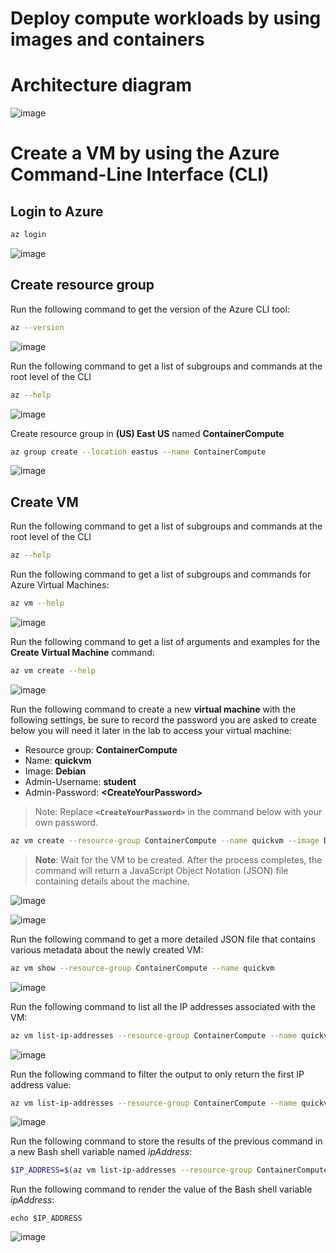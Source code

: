 # Deploy compute workloads by using images and containers

# Architecture diagram

![image](https://user-images.githubusercontent.com/34960418/168256141-a8364e3a-09b9-4ee0-ac39-409f5cc44762.png)


# Create a VM by using the Azure Command-Line Interface (CLI)

## Login to Azure

```bash
az login
```

![image](https://user-images.githubusercontent.com/34960418/168256771-b3b03ffa-7941-410b-ba0c-71db601aa0ab.png)


## Create resource group 

Run the following command to get the version of the Azure CLI tool:

```bash
az --version
```
  
![image](https://user-images.githubusercontent.com/34960418/168257914-eeb44b20-c26e-452b-9e43-52d74b0c7812.png)


Run the following command to get a list of subgroups and commands at the root level of the CLI

```bash
az --help
```

![image](https://user-images.githubusercontent.com/34960418/168257639-f661683d-8597-4a6c-b5cf-4eb583720c7c.png)


Create resource group in **(US) East US** named **ContainerCompute**

```bash
az group create --location eastus --name ContainerCompute
```

![image](https://user-images.githubusercontent.com/34960418/168257254-fbd4779e-fc84-4dfa-92f8-7525f6f81708.png)


## Create VM

Run the following command to get a list of subgroups and commands at the root level of the CLI

```bash
az --help
```


Run the following command to get a list of subgroups and commands for Azure Virtual Machines:

```bash
az vm --help
```

![image](https://user-images.githubusercontent.com/34960418/168262366-c2fcc674-d040-43e4-bda5-505a35e02bcf.png)


Run the following command to get a list of arguments and examples for the **Create Virtual Machine** command:

```bash
az vm create --help
```

![image](https://user-images.githubusercontent.com/34960418/168263859-94a83a2d-936e-464c-b404-44d46de6f8f9.png)


Run the following command to create a new **virtual machine** with the following settings, be sure to record the password you are asked to create below you will need it later in the lab to access your virtual machine:

-	Resource group: **ContainerCompute**
-	Name: **quickvm**
-	Image: **Debian**
-	Admin-Username: **student**
-	Admin-Password: **\<CreateYourPassword\>**

> Note: Replace **`<CreateYourPassword>`** in the command below with your own password.

```bash
az vm create --resource-group ContainerCompute --name quickvm --image Debian --admin-username student --admin-password <CreateYourPassword>
```

> **Note**: Wait for the VM to be created. After the process completes, the command will return a  JavaScript Object Notation (JSON) file containing details about the machine.

![image](https://user-images.githubusercontent.com/34960418/168264490-47a299cf-bf3b-47b6-af55-862c73719e2e.png)

![image](https://user-images.githubusercontent.com/34960418/168264656-98f17c39-d29f-4c25-90e1-cb334f51ef5b.png)


Run the following command to get a more detailed JSON file that contains various metadata about the newly created VM:

```bash
az vm show --resource-group ContainerCompute --name quickvm
```

![image](https://user-images.githubusercontent.com/34960418/168264824-fd2ced11-d672-4d36-8326-11e2abf4b41c.png)


Run the following command to list all the IP addresses associated with the VM:

```bash
az vm list-ip-addresses --resource-group ContainerCompute --name quickvm
```

![image](https://user-images.githubusercontent.com/34960418/168265165-a886644b-dd84-4944-8f8a-d5a85c474f2d.png)


Run the following command to filter the output to only return the first IP address value:

```bash
az vm list-ip-addresses --resource-group ContainerCompute --name quickvm --query '[].{ip:virtualMachine.network.publicIpAddresses[0].ipAddress}' --output tsv
```

![image](https://user-images.githubusercontent.com/34960418/168265493-46c130a7-ab25-4c2e-afbe-223787ddff93.png)


Run the following command to store the results of the previous command in a new Bash shell variable named *ipAddress*:

```bash
$IP_ADDRESS=$(az vm list-ip-addresses --resource-group ContainerCompute --name quickvm --query '[].{ip:virtualMachine.network.publicIpAddresses[0].ipAddress}' --output tsv)
```

Run the following command to render the value of the Bash shell variable *ipAddress*:

```
echo $IP_ADDRESS
```

![image](https://user-images.githubusercontent.com/34960418/168266981-9df6e1e4-d8a9-42ad-8adb-bf7967b7457c.png)



